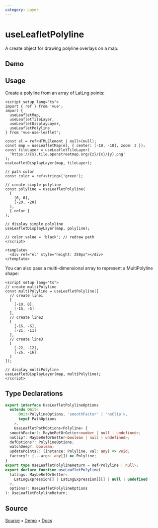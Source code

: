 ```yaml
---
category: Layer
---
```


# useLeafletPolyline

A create object for drawing polyline overlays on a map.



## Demo

<ClientOnly>
  <Demo name="useLeafletPolyline" source-url="https://github.com/nikolaynau/vue-use-leaflet/blob/master/src/useLeafletPolyline/demo.vue" />
</ClientOnly>

## Usage

Create a polyline from an array of LatLng points:

```vue
<script setup lang="ts">
import { ref } from 'vue';
import {
  useLeafletMap,
  useLeafletTileLayer,
  useLeafletDisplayLayer,
  useLeafletPolyline
} from 'vue-use-leaflet';

const el = ref<HTMLElement | null>(null);
const map = useLeafletMap(el, { center: [-10, -10], zoom: 3 });
const tileLayer = useLeafletTileLayer(
  'https://{s}.tile.openstreetmap.org/{z}/{x}/{y}.png'
);
useLeafletDisplayLayer(map, tileLayer);

// path color
const color = ref<string>('green');

// create simple polyline
const polyline = useLeafletPolyline(
  [
    [0, 0],
    [-20, -20]
  ],
  { color }
);

// display simple polyline
useLeafletDisplayLayer(map, polyline);

// color.value = 'black'; // redraw path
</script>

<template>
  <div ref="el" style="height: 250px"></div>
</template>
```

You can also pass a multi-dimensional array to represent a MultiPolyline shape:

```vue
<script setup lang="ts">
// create multiPolyline
const multiPolyline = useLeafletPolyline([
  // create line1
  [
    [-10, 0],
    [-15, -5]
  ],
  // create line2
  [
    [-16, -6],
    [-21, -11]
  ],
  // create line3
  [
    [-22, -12],
    [-26, -16]
  ]
]);

// display multiPolyline
useLeafletDisplayLayer(map, multiPolyline);
</script>
```

## Type Declarations

```ts
export interface UseLeafletPolylineOptions
  extends Omit<
      Omit<PolylineOptions, 'smoothFactor' | 'noClip'>,
      keyof PathOptions
    >,
    UseLeafletPathOptions<Polyline> {
  smoothFactor?: MaybeRefOrGetter<number | null | undefined>;
  noClip?: MaybeRefOrGetter<boolean | null | undefined>;
  defOptions?: PolylineOptions;
  watchDeep?: boolean;
  updatePoints?: (instance: Polyline, val: any) => void;
  factory?: (...args: any[]) => Polyline;
}
export type UseLeafletPolylineReturn = Ref<Polyline | null>;
export declare function useLeafletPolyline(
  latlngs: MaybeRefOrGetter<
    LatLngExpression[] | LatLngExpression[][] | null | undefined
  >,
  options?: UseLeafletPolylineOptions
): UseLeafletPolylineReturn;
```

## Source

[Source](https://github.com/nikolaynau/vue-use-leaflet/blob/master/src/useLeafletPolyline/index.ts) • [Demo](https://github.com/nikolaynau/vue-use-leaflet/blob/master/src/useLeafletPolyline/demo.vue) • [Docs](https://github.com/nikolaynau/vue-use-leaflet/blob/master/src/useLeafletPolyline/index.md)
